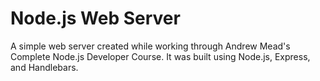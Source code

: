 # Node.js Web Server

A simple web server created while working through Andrew Mead's Complete Node.js Developer Course. It was built using Node.js, Express, and Handlebars.
